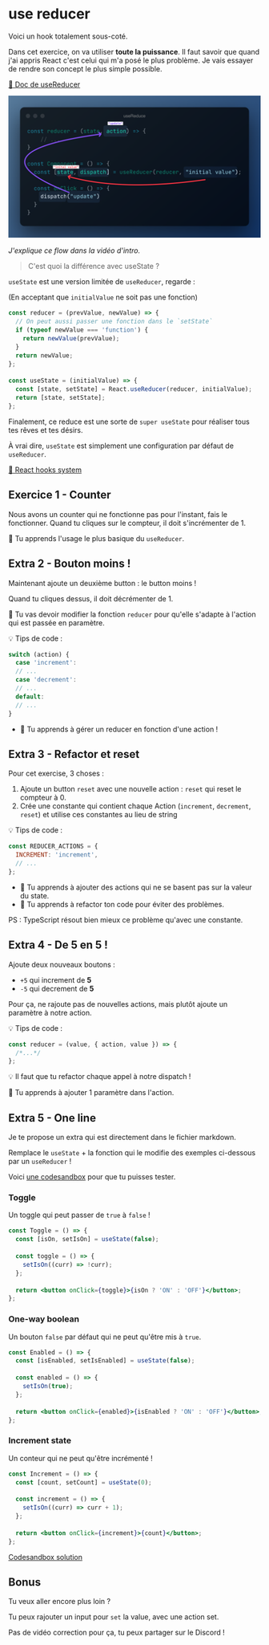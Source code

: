 # use reducer

Voici un hook totalement sous-coté.

Dans cet exercice, on va utiliser **toute la puissance**. Il faut savoir que quand
j'ai appris React c'est celui qui m'a posé le plus problème. Je vais essayer
de rendre son concept le plus simple possible.

[📖 Doc de useReducer](https://beta.reactjs.org/apis/usereducer)

![use reduce flow](../../../public/assets/use-reduce-flow.png)

_J'explique ce flow dans la vidéo d'intro._

> C'est quoi la différence avec useState ?

`useState` est une version limitée de `useReducer`, regarde :

(En acceptant que `initialValue` ne soit pas une fonction)

```js
const reducer = (prevValue, newValue) => {
  // On peut aussi passer une fonction dans le `setState`
  if (typeof newValue === 'function') {
    return newValue(prevValue);
  }
  return newValue;
};

const useState = (initialValue) => {
  const [state, setState] = React.useReducer(reducer, initialValue);
  return [state, setState];
};
```

Finalement, ce reduce est une sorte de `super useState` pour
réaliser tous tes rêves et tes désirs.

À vrai dire, `useState` est simplement une configuration par défaut de `useReducer`.

[📖 React hooks system](https://the-guild.dev/blog/react-hooks-system)

## Exercice 1 - Counter

Nous avons un counter qui ne fonctionne pas pour l'instant, fais
le fonctionner.
Quand tu cliques sur le compteur, il doit s'incrémenter de 1.

💌 Tu apprends l'usage le plus basique du `useReducer`.

## Extra 2 - Bouton moins !

Maintenant ajoute un deuxième button : le button moins !

Quand tu cliques dessus, il doit décrémenter de 1.

🦁 Tu vas devoir modifier la fonction `reducer` pour qu'elle
s'adapte à l'action qui est passée en paramètre.

💡 Tips de code :

```js
switch (action) {
  case 'increment':
  // ...
  case 'decrement':
  // ...
  default:
  // ...
}
```

- 💌 Tu apprends à gérer un reducer en fonction d'une action !

## Extra 3 - Refactor et reset

Pour cet exercise, 3 choses :

1. Ajoute un button `reset` avec une nouvelle action : `reset` qui reset le compteur à 0.
2. Crée une constante qui contient chaque Action (`increment`, `decrement`, `reset`)
   et utilise ces constantes au lieu de string

💡 Tips de code :

```js
const REDUCER_ACTIONS = {
  INCREMENT: 'increment',
  // ...
};
```

- 💌 Tu apprends à ajouter des actions qui ne se basent pas sur la valeur du state.
- 💌 Tu apprends à refactor ton code pour éviter des problèmes.

PS : TypeScript résout bien mieux ce problème qu'avec une constante.

## Extra 4 - De 5 en 5 !

Ajoute deux nouveaux boutons :

- `+5` qui increment de **5**
- `-5` qui decrement de **5**

Pour ça, ne rajoute pas de nouvelles actions, mais plutôt ajoute
un paramètre à notre action.

💡 Tips de code :

```js
const reducer = (value, { action, value }) => {
  /*...*/
};
```

💡 Il faut que tu refactor chaque appel à notre dispatch !

💌 Tu apprends à ajouter 1 paramètre dans l'action.

## Extra 5 - One line

Je te propose un extra qui est directement dans le fichier markdown.

Remplace le `useState` + la fonction qui le modifie des exemples ci-dessous
par un `useReducer` !

Voici [une codesandbox](https://codesandbox.io/s/use-reducer-extra-5-exercise-hqgxgb)
pour que tu puisses tester.

### Toggle

Un toggle qui peut passer de `true` à `false` !

```jsx
const Toggle = () => {
  const [isOn, setIsOn] = useState(false);

  const toggle = () => {
    setIsOn((curr) => !curr);
  };

  return <button onClick={toggle}>{isOn ? 'ON' : 'OFF'}</button>;
};
```

### One-way boolean

Un bouton `false` par défaut qui ne peut qu'être mis à `true`.

```jsx
const Enabled = () => {
  const [isEnabled, setIsEnabled] = useState(false);

  const enabled = () => {
    setIsOn(true);
  };

  return <button onClick={enabled}>{isEnabled ? 'ON' : 'OFF'}</button>;
};
```

### Increment state

Un conteur qui ne peut qu'être incrémenté !

```jsx
const Increment = () => {
  const [count, setCount] = useState(0);

  const increment = () => {
    setIsOn((curr) => curr + 1);
  };

  return <button onClick={increment}>{count}</button>;
};
```

[Codesandbox solution](https://codesandbox.io/s/use-reducer-extra-5-solution-f94p5k)

## Bonus

Tu veux aller encore plus loin ?

Tu peux rajouter un input pour `set` la value, avec une action set.

Pas de vidéo correction pour ça, tu peux partager sur le Discord !
